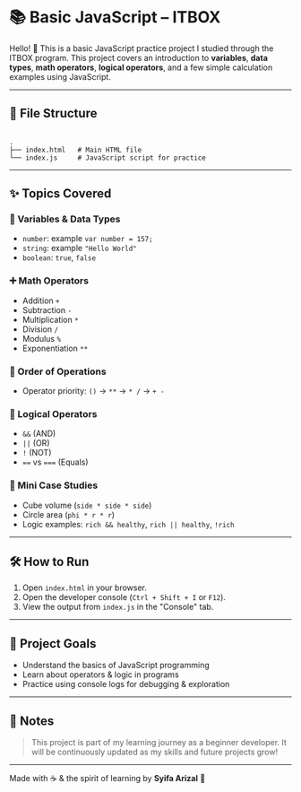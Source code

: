 # 📚 Basic JavaScript – ITBOX

Hello! 👋 This is a basic JavaScript practice project I studied through the ITBOX program. This project covers an introduction to **variables**, **data types**, **math operators**, **logical operators**, and a few simple calculation examples using JavaScript.

---

## 📁 File Structure

<pre><code>
.
├── index.html   # Main HTML file
└── index.js     # JavaScript script for practice
</code></pre>

---

## ✨ Topics Covered

### 🧮 Variables & Data Types
- `number`: example `var number = 157;`
- `string`: example `"Hello World"`
- `boolean`: `true`, `false`

### ➕ Math Operators
- Addition `+`
- Subtraction `-`
- Multiplication `*`
- Division `/`
- Modulus `%`
- Exponentiation `**`

### 🧠 Order of Operations
- Operator priority: `()` → `**` → `* /` → `+ -`

### 🤔 Logical Operators
- `&&` (AND)
- `||` (OR)
- `!` (NOT)
- `==` vs `===` (Equals)

### 🔬 Mini Case Studies
- Cube volume (`side * side * side`)
- Circle area (`phi * r * r`)
- Logic examples: `rich && healthy`, `rich || healthy`, `!rich`

---

## 🛠️ How to Run
1. Open `index.html` in your browser.
2. Open the developer console (`Ctrl + Shift + I` or `F12`).
3. View the output from `index.js` in the "Console" tab.

---

## 🎯 Project Goals

- Understand the basics of JavaScript programming
- Learn about operators & logic in programs
- Practice using console logs for debugging & exploration

---

## 📌 Notes
> This project is part of my learning journey as a beginner developer. It will be continuously updated as my skills and future projects grow!

---

Made with ☕ & the spirit of learning by **Syifa Arizal** 🌱
